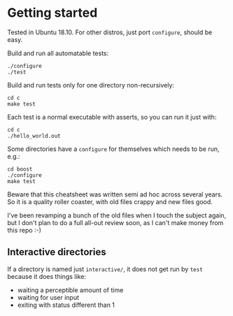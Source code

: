 # Getting started

Tested in Ubuntu 18.10. For other distros, just port `configure`, should be easy.

Build and run all automatable tests:

    ./configure
    ./test

Build and run tests only for one directory non-recursively:

    cd c
    make test

Each test is a normal executable with asserts, so you can run it just with:

    cd c
    ./hello_world.out

Some directories have a `configure` for themselves which needs to be run, e.g.:

    cd boost
    ./configure
    make test

Beware that this cheatsheet was written semi ad hoc across several years. So it is a quality roller coaster, with old files crappy and new files good.

I've been revamping a bunch of the old files when I touch the subject again, but I don't plan to do a full all-out review soon, as I can't make money from this repo :-)

## Interactive directories

If a directory is named just `interactive/`, it does not get run by `test` because it does things like:

- waiting a perceptible amount of time
- waiting for user input
- exiting with status different than 1
